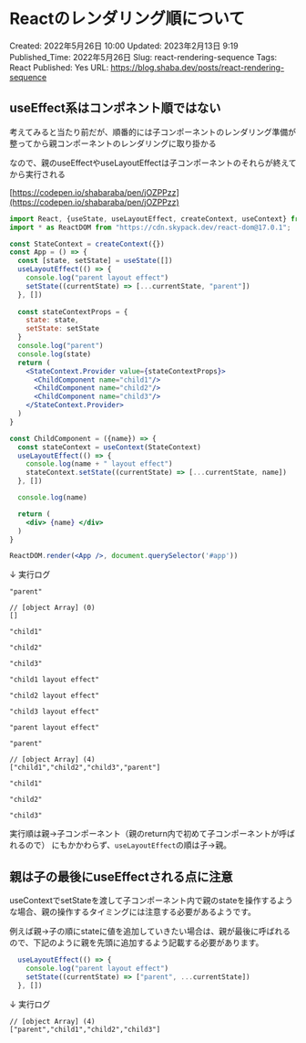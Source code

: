 # Reactのレンダリング順について

Created: 2022年5月26日 10:00
Updated: 2023年2月13日 9:19
Published_Time: 2022年5月26日
Slug: react-rendering-sequence
Tags: React
Published: Yes
URL: https://blog.shaba.dev/posts/react-rendering-sequence

## useEffect系はコンポネント順ではない

考えてみると当たり前だが、順番的には子コンポーネントのレンダリング準備が整ってから親コンポーネントのレンダリングに取り掛かる

なので、親のuseEffectやuseLayoutEffectは子コンポーネントのそれらが終えてから実行される

[https://codepen.io/shabaraba/pen/jOZPPzz](https://codepen.io/shabaraba/pen/jOZPPzz)

```jsx
import React, {useState, useLayoutEffect, createContext, useContext} from "https://cdn.skypack.dev/react@17.0.1";
import * as ReactDOM from "https://cdn.skypack.dev/react-dom@17.0.1";

const StateContext = createContext({})
const App = () => {
  const [state, setState] = useState([])
  useLayoutEffect(() => {
    console.log("parent layout effect")
    setState((currentState) => [...currentState, "parent"])
  }, [])
  
  const stateContextProps = {
    state: state,
    setState: setState
  }
  console.log("parent")
  console.log(state)
  return (
    <StateContext.Provider value={stateContextProps}>
      <ChildComponent name="child1"/>
      <ChildComponent name="child2"/>
      <ChildComponent name="child3"/>
    </StateContext.Provider>
  )
}

const ChildComponent = ({name}) => {
  const stateContext = useContext(StateContext)
  useLayoutEffect(() => {
    console.log(name + " layout effect")
    stateContext.setState((currentState) => [...currentState, name])
  }, [])

  console.log(name)

  return (
    <div> {name} </div>
  )
}

ReactDOM.render(<App />, document.querySelector('#app'))
```

↓ 実行ログ

```
"parent"

// [object Array] (0)
[]

"child1"

"child2"

"child3"

"child1 layout effect"

"child2 layout effect"

"child3 layout effect"

"parent layout effect"

"parent"

// [object Array] (4)
["child1","child2","child3","parent"]

"child1"

"child2"

"child3"
```

実行順は親→子コンポーネント（親のreturn内で初めて子コンポーネントが呼ばれるので）
にもかかわらず、`useLayoutEffect`の順は子→親。

## 親は子の最後にuseEffectされる点に注意

useContextでsetStateを渡して子コンポーネント内で親のstateを操作するような場合、親の操作するタイミングには注意する必要があるようです。

例えば親→子の順にstateに値を追加していきたい場合は、親が最後に呼ばれるので、下記のように親を先頭に追加するよう記載する必要があります。

```jsx
  useLayoutEffect(() => {
    console.log("parent layout effect")
    setState((currentState) => ["parent", ...currentState])
  }, [])
```

↓ 実行ログ

```
// [object Array] (4)
["parent","child1","child2","child3"]
```